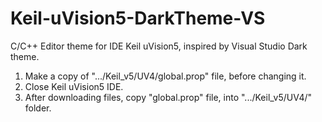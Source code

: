 # Keil-uVision5-DarkTheme-VS
C/C++ Editor theme for IDE Keil uVision5, inspired by Visual Studio Dark theme.

1. Make a copy of ".../Keil_v5/UV4/global.prop" file, before changing it.
2. Close Keil uVision5 IDE.
3. After downloading files, copy "global.prop" file, into ".../Keil_v5/UV4/" folder.
